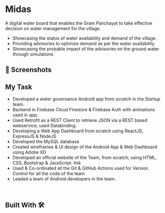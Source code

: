 # Midas


A digital water board that enables the Gram Panchayat to take effective decision on water management for the village.


- Showcasing the status of water availability and demand of the village.
- Providing advisories to optimize demand as per the water availability.
- Showcasing the probable impact of the advisories on the ground water through simulations


## 📸 Screenshots



## My Task

- Developed a water governance Android app from scratch in the Startup team.
- Backend in Firebase Cloud Firestore & Firebase Auth with animations used in app.
- Used Retrofit as a REST Client to retrieve JSON via a REST based webservice; used Databinding.
-	Developing a Web App Dashboard from scratch using ReactJS, ExpressJS & NodeJS
-	Developed the MySQL database 
-	Created wireframes & UI design of the Android App & Web Dashboard using Adobe XD
-	Developed an official website of the Team, from scratch; using HTML, CSS, Bootstrap & JavaScript.   link
-	Used & Co-ordinated all the Git & GitHub Actions used for Version Control for all the code of the team
-	Leaded a team of Android developers in the team.

<BR>
  
## Built With 🛠

